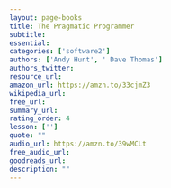 ```yaml
---
layout: page-books
title: The Pragmatic Programmer
subtitle: 
essential: 
categories: ['software2']
authors: ['Andy Hunt', ' Dave Thomas']
authors_twitter: 
resource_url: 
amazon_url: https://amzn.to/33cjmZ3
wikipedia_url: 
free_url: 
summary_url: 
rating_order: 4
lesson: ['']
quote: ""
audio_url: https://amzn.to/39wMCLt
free_audio_url: 
goodreads_url: 
description: ""
---
```

